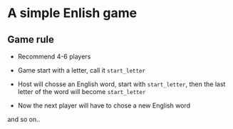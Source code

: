 # A simple Enlish game

## Game rule

  - Recommend 4-6 players
  
  - Game start with a letter, call it `start_letter`
  - Host will chosse an English word, start with `start_letter`, then the last letter of the word will become `start_letter`
  - Now the next player will have to chose a new English word

  and so on..

